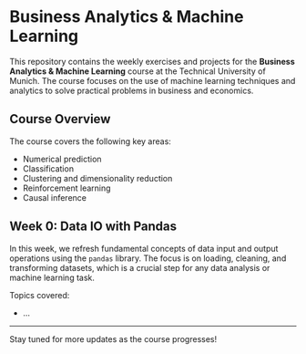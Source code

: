 # Business Analytics & Machine Learning

This repository contains the weekly exercises and projects for the **Business Analytics & Machine Learning** course at the Technical University of Munich. The course focuses on the use of machine learning techniques and analytics to solve practical problems in business and economics.

## Course Overview

The course covers the following key areas:
- Numerical prediction
- Classification
- Clustering and dimensionality reduction
- Reinforcement learning
- Causal inference

## Week 0: Data IO with Pandas
In this week, we refresh fundamental concepts of data input and output operations using the `pandas` library. The focus is on loading, cleaning, and transforming datasets, which is a crucial step for any data analysis or machine learning task.

Topics covered:
- ...

---

Stay tuned for more updates as the course progresses!
